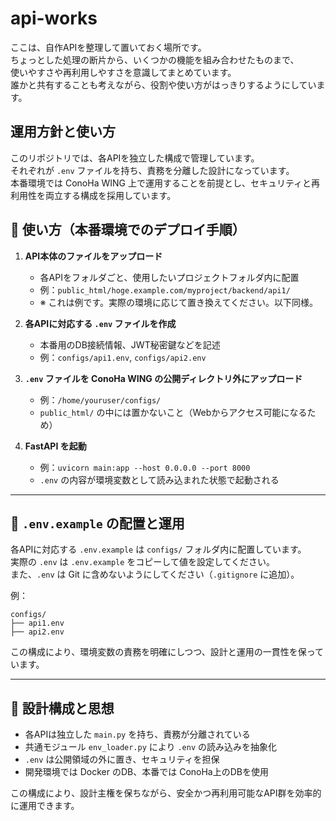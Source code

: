 # api-works

ここは、自作APIを整理して置いておく場所です。  
ちょっとした処理の断片から、いくつかの機能を組み合わせたものまで、  
使いやすさや再利用しやすさを意識してまとめています。  
誰かと共有することも考えながら、役割や使い方がはっきりするようにしています。

## 運用方針と使い方

このリポジトリでは、各APIを独立した構成で管理しています。  
それぞれが `.env` ファイルを持ち、責務を分離した設計になっています。  
本番環境では ConoHa WING 上で運用することを前提とし、セキュリティと再利用性を両立する構成を採用しています。

## 🚀 使い方（本番環境でのデプロイ手順）

1. **API本体のファイルをアップロード**  
   - 各APIをフォルダごと、使用したいプロジェクトフォルダ内に配置  
   - 例：`public_html/hoge.example.com/myproject/backend/api1/`  
   - ※ これは例です。実際の環境に応じて置き換えてください。以下同様。

2. **各APIに対応する `.env` ファイルを作成**  
   - 本番用のDB接続情報、JWT秘密鍵などを記述  
   - 例：`configs/api1.env`, `configs/api2.env`

3. **`.env` ファイルを ConoHa WING の公開ディレクトリ外にアップロード**  
   - 例：`/home/youruser/configs/`  
   - `public_html/` の中には置かないこと（Webからアクセス可能になるため）

4. **FastAPI を起動**  
   - 例：`uvicorn main:app --host 0.0.0.0 --port 8000`  
   - `.env` の内容が環境変数として読み込まれた状態で起動される

---

## 🧪 `.env.example` の配置と運用

各APIに対応する `.env.example` は `configs/` フォルダ内に配置しています。  
実際の `.env` は `.env.example` をコピーして値を設定してください。  
また、`.env` は Git に含めないようにしてください（`.gitignore` に追加）。

例：
```
configs/
├── api1.env
├── api2.env
```

この構成により、環境変数の責務を明確にしつつ、設計と運用の一貫性を保っています。

---

## 🧠 設計構成と思想

- 各APIは独立した `main.py` を持ち、責務が分離されている  
- 共通モジュール `env_loader.py` により `.env` の読み込みを抽象化  
- `.env` は公開領域の外に置き、セキュリティを担保  
- 開発環境では Docker のDB、本番では ConoHa上のDBを使用  

この構成により、設計主権を保ちながら、安全かつ再利用可能なAPI群を効率的に運用できます。
